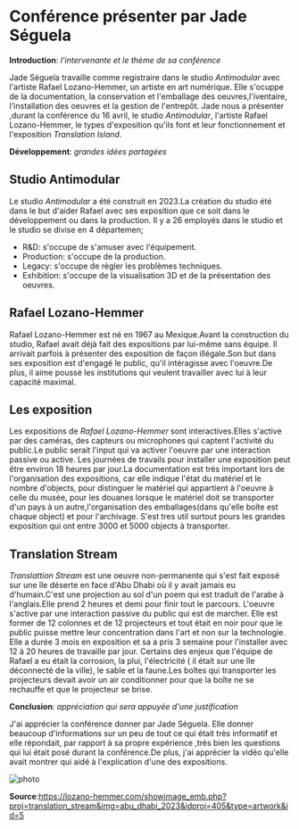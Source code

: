 # Conférence présenter par Jade Séguela
**Introduction**: *l'intervenante et le thème de sa conférence*
 
Jade Séguela travaille comme registraire dans le studio *Antimodular* avec l'artiste Rafael Lozano-Hemmer, un artiste en art numérique. Elle s'ocuppe de la documentation, la conservation et l'emballage des oeuvres,l'iventaire, l'installation des oeuvres et la gestion de l'entrepôt. Jade nous a présenter ,durant la conférence du 16 avril, le studio *Antimodular*, l'artiste Rafael Lozano-Hemmer, le types d'exposition qu'ils font et leur fonctionnement et l'exposition *Translation Island*.

**Développement**:  *grandes idées partagées*
## **Studio Antimodular**
Le studio *Antimodular* a été construit en 2023.La création du studio été dans le but d'aider Rafael avec ses exposition que ce soit dans le développement ou dans la production. Il y a 26 employés dans le studio et le studio se divise en 4 départemen;
-  R&D: s'occupe de s'amuser avec l'équipement.
-  Production: s'occupe de la production.
-  Legacy: s'occupe de règler les problèmes techniques.
-  Exhibition: s'occupe de la visualisation 3D et de la présentation des oeuvres.

## **Rafael Lozano-Hemmer**
Rafael Lozano-Hemmer est né en 1967 au Mexique.Avant la construction du studio, Rafael avait déjà fait des expositions par lui-même sans équipe. Il arrivait parfois à présenter des exposition de façon illégale.Son but dans ses exposition est d'engagé le public, qu'il intéragisse avec l'oeuvre.De plus, il aime poussé les institutions qui veulent travailler avec lui à leur capacité maximal.

## **Les exposition**
Les expositions de *Rafael Lozano-Hemmer* sont interactives.Elles s'active par des caméras, des capteurs ou microphones qui captent l'activité du public.Le public serait l'input qui va activer l'oeuvre par une interaction passive ou active. Les journées de travails pour installer une exposition peut être environ 18 heures par jour.La documentation est très important lors de l'organisation des expositions, car elle indique l'état du matériel et le nombre d'objects, pour distinguer le matériel qui appartient à l'oeuvre à celle du musée, pour les douanes lorsque le matériel doit se transporter d'un pays à un autre,l'organisation des emballages(dans qu'elle boîte est chaque object) et pour l'archivage. S'est tres util surtout pours les grandes exposition qui ont entre 3000 et 5000 objects à transporter.

## **Translation Stream**
*Translattion Stream* est une oeuvre non-permanente qui s'est fait exposé sur une île déserte en face  d'Abu Dhabi où il y avait jamais eu d'humain.C'est une projection au sol d'un poem qui est traduit de l'arabe à l'anglais.Elle prend 2 heures et demi pour finir tout le parcours. L'oeuvre s'active par une interaction passive du public qui est de marcher. Elle est former de 12 colonnes et de 12 projecteurs et tout était en noir pour que le public puisse mettre leur concentration dans l'art et non sur la technologie. Elle a durée 3 mois en exposition  et sa a pris 3 semaine pour l'installer avec 12 à 20 heures de travaille par jour. Certains des enjeux que l'équipe de Rafael a eu était la corrosion, la plui, l'électricité ( il était sur une île déconnecté de la ville), le sable et la faune.Les boîtes qui transporter les projecteurs devait avoir un air conditionner pour que la boîte ne se rechauffe et que le projecteur se brise.

**Conclusion**: *appréciation qui sera appuyée d'une justification*

J'ai apprécier la conférence donner par Jade Séguela. Elle donner beaucoup d'informations sur un peu de tout ce qui était très informatif et elle répondait, par rapport à sa propre expérience ,très bien les questions qui lui était posé durant la conférence.De plus, j'ai apprécier la vidéo qu'elle avait montrer qui aidé à l'explication d'une des expositions.

![photo](translation_stream_abu_dhabi_2023.jpg)

**Source**:https://lozano-hemmer.com/showimage_emb.php?proj=translation_stream&img=abu_dhabi_2023&idproj=405&type=artwork&id=5

